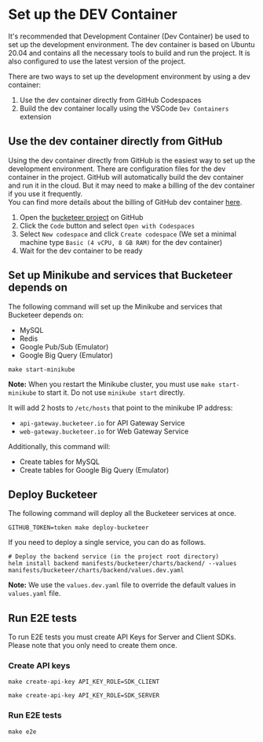 # Set up the DEV Container

It's recommended that Development Container (Dev Container) be used to set up the development environment.
The dev container is based on Ubuntu 20.04 and contains all the necessary tools to build and run the project.
It is also configured to use the latest version of the project.

There are two ways to set up the development environment by using a dev container:

1. Use the dev container directly from GitHub Codespaces
2. Build the dev container locally using the VSCode `Dev Containers` extension

## Use the dev container directly from GitHub

Using the dev container directly from GitHub is the easiest way to set up the development environment. There are
configuration files for the dev container in the project. GitHub will automatically build the dev container and run it in the
cloud.
But it may need to make a billing of the dev container if you use it frequently. \
You can find more details about the billing of GitHub dev
container [here](https://docs.github.com/en/github/developing-online-with-codespaces/about-billing-for-codespaces).

1. Open the [bucketeer project](https://github.com/bucketeer-io/bucketeer) on GitHub
2. Click the `Code` button and select `Open with Codespaces`
3. Select `New codespace` and click `Create codespace` (We set a minimal machine type `Basic (4 vCPU, 8 GB RAM)` for the
   dev container)
4. Wait for the dev container to be ready

## Set up Minikube and services that Bucketeer depends on

The following command will set up the Minikube and services that Bucketeer depends on:

* MySQL
* Redis
* Google Pub/Sub (Emulator)
* Google Big Query (Emulator)

```shell
make start-minikube
```

**Note:** When you restart the Minikube cluster, you must use `make start-minikube` to start it. Do not use `minikube start` directly.

It will add 2 hosts to `/etc/hosts` that point to the minikube IP address:

* `api-gateway.bucketeer.io` for API Gateway Service
* `web-gateway.bucketeer.io` for Web Gateway Service

Additionally, this command will:

- Create tables for MySQL
- Create tables for Google Big Query (Emulator)

## Deploy Bucketeer

The following command will deploy all the Bucketeer services at once.

```shell
GITHUB_TOKEN=token make deploy-bucketeer
```

If you need to deploy a single service, you can do as follows.

```shell
# Deploy the backend service (in the project root directory)
helm install backend manifests/bucketeer/charts/backend/ --values manifests/bucketeer/charts/backend/values.dev.yaml
```

**Note:** We use the `values.dev.yaml` file to override the default values in `values.yaml` file.

## Run E2E tests

To run E2E tests you must create API Keys for Server and Client SDKs.
Please note that you only need to create them once.

### Create API keys

```shell
make create-api-key API_KEY_ROLE=SDK_CLIENT
```

```shell
make create-api-key API_KEY_ROLE=SDK_SERVER
```

### Run E2E tests

```shell
make e2e
```
